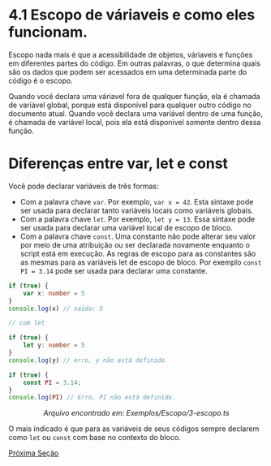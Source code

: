 # 4.1 Escopo de váriaveis e como eles funcionam.

Escopo nada mais é que a acessibilidade de objetos, váriaveis e funções em diferentes partes do código. Em outras palavras, o que determina quais são os dados que podem ser acessados em uma determinada parte do código é o escopo.

Quando você declara uma váriavel fora de qualquer função, ela é chamada de variável global, porque está disponível para qualquer outro código no documento atual. Quando você declara uma variável dentro de uma função, é chamada de variável local,  pois ela está disponível somente dentro dessa função.


# Diferenças entre var, let e const

Você pode declarar variáveis de três formas:
- Com a palavra chave `var`. Por exemplo, `var x = 42`. Esta sintaxe pode ser usada para declarar tanto variáveis locais como variáveis globais.
- Com a palavra chave `let`. Por exemplo, `let y = 13`. Essa sintaxe pode ser usada para declarar uma variável local de escopo de bloco.
- Com a palavra chave `const`. Uma constante não pode alterar seu valor por meio de uma atribuição ou ser declarada novamente enquanto o script está em execução.
As regras de escopo para as constantes são as mesmas para as variáveis let de escopo de bloco. Por exemplo `const PI = 3.14` pode ser usada para declarar uma constante.

```ts
if (true) {
    var x: number = 5
}
console.log(x) // saída: 5

// com let

if (true) {
    let y: number = 5
}
console.log(y) // erro, y não está definido

if (true) {
    const PI = 3.14;
}
console.log(PI) // Erro, PI não está definido.
```
<p align="center">
<i>Arquivo encontrado em: Exemplos/Escopo/3-escopo.ts</i>
</p>

O mais indicado é que para as variáveis de seus códigos sempre declarem como `let` ou `const` com base no contexto do bloco.

[Próxima Seção](./5-Tipos_de_Dados.md)